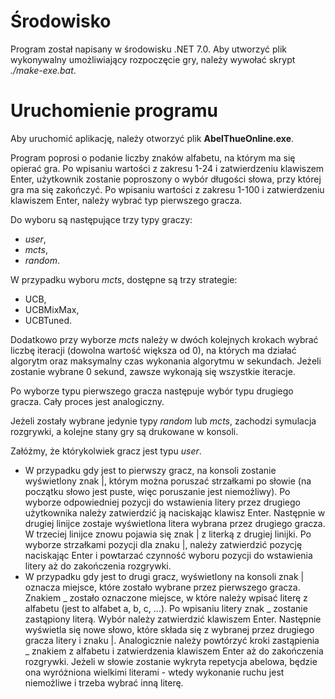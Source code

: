 # Środowisko
Program został napisany w środowisku .NET 7.0. Aby utworzyć plik wykonywalny umożliwiający rozpoczęcie gry, należy wywołać skrypt _./make-exe.bat_.

# Uruchomienie programu
Aby uruchomić aplikację, należy otworzyć plik **AbelThueOnline.exe**.

Program poprosi o podanie liczby znaków alfabetu, na którym ma się opierać gra. Po wpisaniu wartości z zakresu 1-24 i zatwierdzeniu klawiszem Enter, użytkownik zostanie poproszony o wybór długości słowa, przy której gra ma się zakończyć. Po wpisaniu wartości z zakresu 1-100 i zatwierdzeniu klawiszem Enter, należy wybrać typ pierwszego gracza.

Do wyboru są następujące trzy typy graczy:
- _user_,
- _mcts_,
- _random_.

W przypadku wyboru _mcts_, dostępne są trzy strategie:
- UCB,
- UCBMixMax,
- UCBTuned.

Dodatkowo przy wyborze _mcts_ należy w dwóch kolejnych krokach wybrać liczbę iteracji (dowolna wartość większa od 0), na których ma działać algorytm oraz maksymalny czas wykonania algorytmu w sekundach. Jeżeli zostanie wybrane 0 sekund, zawsze wykonają się wszystkie iteracje.

Po wyborze typu pierwszego gracza następuje wybór typu drugiego gracza. Cały proces jest analogiczny.

Jeżeli zostały wybrane jedynie typy _random_ lub _mcts_, zachodzi symulacja rozgrywki, a kolejne stany gry są drukowane w konsoli.

Załóżmy, że którykolwiek gracz jest typu  _user_.
- W przypadku gdy jest to pierwszy gracz, na konsoli zostanie wyświetlony znak |, którym można poruszać strzałkami po słowie (na początku słowo jest puste, więc poruszanie jest niemożliwy). Po wyborze odpowiedniej pozycji do wstawienia litery przez drugiego użytkownika należy zatwierdzić ją naciskając klawisz Enter. Następnie w drugiej linijce zostaje wyświetlona litera wybrana przez drugiego gracza. W trzeciej linijce znowu pojawia się znak | z literką z drugiej linijki. Po wyborze strzałkami pozycji dla znaku |, należy zatwierdzić pozycję naciskając Enter i powtarzać czynność wyboru pozycji do wstawienia litery aż do zakończenia rozgrywki.
- W przypadku gdy jest to drugi gracz, wyświetlony na konsoli znak | oznacza miejsce, które zostało wybrane przez pierwszego gracza. Znakiem _ zostało oznaczone miejsce, w które należy wpisać literę z alfabetu (jest to alfabet a, b, c, ...). Po wpisaniu litery znak _ zostanie zastąpiony literą. Wybór należy zatwierdzić klawiszem Enter. Następnie wyświetla się nowe słowo, które składa się z wybranej przez drugiego gracza litery i znaku |. Analogicznie należy powtórzyć kroki zastąpienia _ znakiem z alfabetu i zatwierdzenia klawiszem Enter aż do zakończenia rozgrywki. Jeżeli w słowie zostanie wykryta repetycja abelowa, będzie ona wyróżniona wielkimi literami - wtedy wykonanie ruchu jest niemożliwe i trzeba wybrać inną literę.
